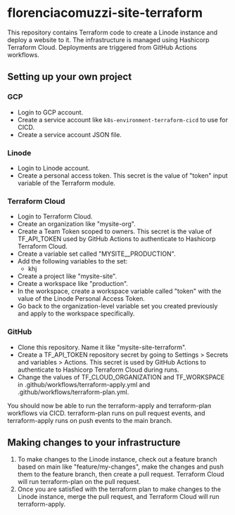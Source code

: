 # florenciacomuzzi-site-terraform
This repository contains Terraform code to create a Linode instance and deploy a website to it.
The infrastructure is managed using Hashicorp Terraform Cloud. 
Deployments are triggered from GitHub Actions workflows.

## Setting up your own project

### GCP
* Login to GCP account.
* Create a service account like `k8s-environment-terraform-cicd` to use for CICD.
* Create a service account JSON file.

### Linode
* Login to Linode account. 
* Create a personal access token. This secret is the value of "token" input variable of the Terraform module.

### Terraform Cloud
* Login to Terraform Cloud.
* Create an organization like "mysite-org".
* Create a Team Token scoped to owners. This secret is the value of TF_API_TOKEN used by GitHub Actions to authenticate to Hashicorp Terraform Cloud.
* Create a variable set called "MYSITE__PRODUCTION".
* Add the following variables to the set:
  * khj
* Create a project like "mysite-site".
* Create a workspace like "production".
* In the workspace, create a workspace variable called "token" with the value of the Linode Personal Access Token.
* Go back to the organization-level variable set you created previously and apply to the workspace specifically.

### GitHub
* Clone this repository. Name it like "mysite-site-terraform".
* Create a TF_API_TOKEN repository secret by going to Settings > Secrets and variables > Actions. This secret is used by GitHub Actions to authenticate to Hashicorp Terraform Cloud during runs.
* Change the values of TF_CLOUD_ORGANIZATION and TF_WORKSPACE in .github/workflows/terraform-apply.yml and .github/workflows/terraform-plan.yml.


You should now be able to run the terraform-apply and terraform-plan workflows via CICD. terraform-plan runs on pull request events, and terraform-apply runs on push events to the main branch.

## Making changes to your infrastructure
1. To make changes to the Linode instance, check out a feature branch based on main like "feature/my-changes", make the changes and push them to the feature branch, then create a pull request. 
Terraform Cloud will run terraform-plan on the pull request.
2. Once you are satisfied with the terraform plan to make changes to the Linode instance, merge the pull request, and Terraform Cloud will run terraform-apply.
